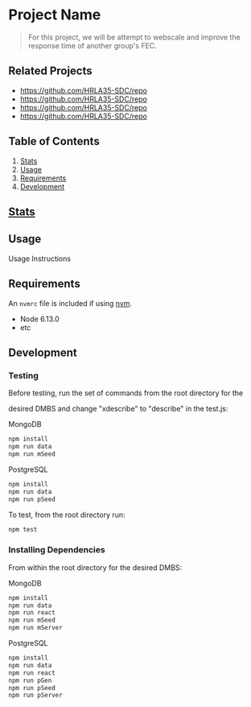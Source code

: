 # Project Name

>For this project, we will be attempt to webscale and improve the response time of another group's FEC.

## Related Projects

  - https://github.com/HRLA35-SDC/repo
  - https://github.com/HRLA35-SDC/repo
  - https://github.com/HRLA35-SDC/repo
  - https://github.com/HRLA35-SDC/repo

## Table of Contents

1. [Stats](#Stats)
2. [Usage](#Usage)
3. [Requirements](#requirements)
4. [Development](#development)

## [Stats](https://docs.google.com/spreadsheets/d/1S8Af02fTtTmnbA80wFej19aTLSGP5QH5kyQQp2dVEQc/)

## Usage

 Usage Instructions

## Requirements

An `nvmrc` file is included if using [nvm](https://github.com/creationix/nvm).

- Node 6.13.0
- etc

## Development

### Testing
Before testing, run the set of commands from the root directory for the

desired DMBS and change "xdescribe" to "describe" in the test.js:

MongoDB
```sh
npm install
npm run data
npm run mSeed
```
PostgreSQL
```sh
npm install
npm run data
npm run pSeed
```

To test, from the root directory run:

```sh
npm test
```

### Installing Dependencies

From within the root directory for the desired DMBS:

MongoDB
```sh
npm install
npm run data
npm run react
npm run mSeed
npm run mServer
```
PostgreSQL
```sh
npm install
npm run data
npm run react
npm run pGen
npm run pSeed
npm run pServer
```